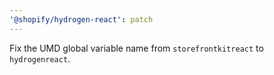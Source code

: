 ```yaml
---
'@shopify/hydrogen-react': patch
---
```


Fix the UMD global variable name from `storefrontkitreact` to `hydrogenreact`.
